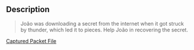 ## Description
> João was downloading a secret from the internet when it got struck by thunder, which led it to pieces. Help João in recovering the secret.

[Captured Packet File](https://github.com/AhmedMoFawzy/Forensics-Challenges/blob/main/CodefestCTF%202018/Thunder/thunder.pcap)
